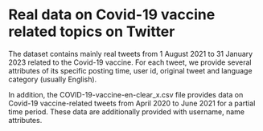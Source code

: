 # Real data on Covid-19 vaccine related topics on Twitter

The dataset contains mainly real tweets from 1 August 2021 to 31 January 2023 related to the Covid-19 vaccine. For each tweet, we provide several attributes of its specific posting time, user id, original tweet and language category (usually English).

In addition, the COVID-19-vaccine-en-clear_x.csv file provides data on Covid-19 vaccine-related tweets from April 2020 to June 2021 for a partial time period. These data are additionally provided with username, name attributes.
